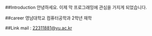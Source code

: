 ##Introduction
안녕하세요.
이제 막 프로그래밍에 관심을 가지게 되었습니다.

##career
영남대학교 컴퓨터공학과 2학년 재학

##Link
mail : 22311881@yu.ac.kr
